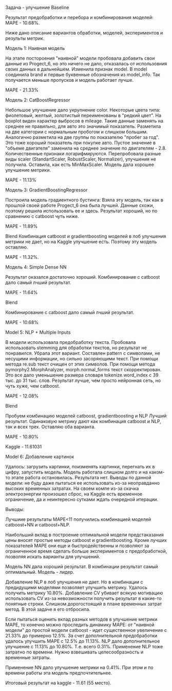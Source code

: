 Задача - улучшение Baseline

Результат предобработки и перебора и комбинирования моделей: MAPE - 10.68%.

Ниже дано описание вариантов обработки, моделей, экспериментов и результы метрик.

Модель 1: Наивная модель

На этапе постороения "наивной" модели пробовала добавить свои данные из Progect_6, но это ничего не дало, отказалась от использовния своих данных в дальнейшем.
Изменила признак model. В model соединила brand и первые буквенные обозначения из model_info. Так получается меньше пропусков и модель работает лучше.

MAPE - 21.33%

Модель 2: CatBoostRegressor

Небольшое улучшение дало укрупнение color. Некоторые цвета типа: фиолетовый, желтый, золотистый переименованы в "редкий цвет".
На boxplot виден характер выбросов в mileage. Такие данные заменять на среднее не правильно, для авто это значимый показатель. Разметила на две категории с нормальным пробогом и слишком большим.
Аналогично разметила на две группы по показателю "пробег за год". Это тоже хороший показатель при покупке авто.
Пустое значение в "объеме двигателя" заменила на среднее значение по двигателям - 2.8.
Количественные признаки логарифмируются.
Перепробовала разные виды scaler (StandartScaler, RobustScaler, Normalizer), улучшения не получила. Оставила, как есть MinMaxScaler.
Модель дала хорошее улучшение метрики.

MAPE - 11.13%

Модель 3: GradientBoostingRegressor

Построила модель градиентного бустинга: Взяла эту модель, так как в прошлой своей работе Progect_6 она была лучшей. Данные схожи, поэтому решила использовать ее и здесь.
Результат хороший, но по сравнению с catboost чуть ниже.

MAPE - 11.89%

Blend
Комбинация catboost и gradientboosting моделей в лоб улучшения метрики не дает, но на Kaggle улучшение есть. Поэтому эту модель оставляю.

MAPE - 11.32%.

Модель 4: Simple Dense NN

Результат оказался достаточно хороший. Комбинирование с catboost дало самый лчший результат.

MAPE - 11.64%

Blend

Комбинирование с catboost дало самый лчший результат.

MAPE - 10.68%

Model 5: NLP + Multiple Inputs

В модели использовала предобработку текста.
Пробовала использовать stemming для обработки текстов, но результат не понравился. Убрала этот вариант.
Составлен pattern с символами, не несущими информации, но сильно засоряющими текст. При помощи метода re.sub текст очищен от этих символов.
При помощи метода pymorphy2.MorphAnalyzer, morph.normal_forms текст скорректирован.
Это все дало уменьшение размерa словаря tokenize.word_index с 39 тыс. до 31 тыс. слов.
Результат лучше, чем просто нейронная сеть, но чуть хуже, чем catboost.

MAPE - 12.08%

Blend

Пробуем комбинацию моделей catboost, gradientboosting и NLP
Лучший результат.
Одинаковую метрику дают как комбинация catboost и NLP, так и всех трех. Оставляю оба варианта.

MAPE - 10.80%

Kaggle - 11.61031

Model 6: Добавление картинок

Удалось: загрузить картинки, поизменять картинки, перегнать их в цифру, запустить модель. Модель работала слишком долго и на каком-то этапе работа остановилась. Результата нет. Выводы по данной модели: не буду даже пытаться ее использовать из-за неоправданно высоких временных затратах. На своем компе из-за скачка электроэнергии произошел сброс, на Kaggle есть временное ограничение, да и неинтересно сутками ждать очередной итерации.

Выводы:

Лучшиие результаты MAPE<11 получились комбинацией моделей catboost+NN и catboost+NLP.

Наибольший вклад в построение оптимальной модели предстаказания цены вносят простые методы catboost и gradientboosting. Кроме лучших показателей MAPE они еще и быстродейственны и позволяют за ограниченное время сделать больше экспериментов с предобработкой, позволяя искать варианты для улучшений.

Модель NN дала хороший результат. В комбинации результат самый оптимальный. Модель - лидер.

Добавление NLP в лоб улучшения не дает. Но в комбинации с предидущими моделями позволяет улучшить метрику. Удалось получить метрику 10.80%.
Добавление CV убивает всякую мотивацию использовать CV из-за невозможности получить результат в какие-то понятные строки. Слишком дорогостоящий в плане временных затрат метод. В этой задаче я его отбросила.

Если пытаться оценить вклад разных методов в улучшение метрики MAPE, то конечно можно проследить динамику MAPE: от "наивной модели" до простой модели catboost - идет существенное увеличение c 21.33% до примерно 12.5%. За счет дополнительной предобработки удалось улучшить MAPE с 12.5% до 11.13%. NLP дало дополнительное улучшение с 11.13% до 10.80%. Т.е. всего 0.31%. Применение NLP тоже затратно по времени. Нужно взвешивать целесообразность и временные затраты.

Применение NN дало улучшение метрики на 0.41%. При этом и по времени работы эта модель предпочтительнее.

Итоговый результат на kaggle - 11.61 (55 место).
